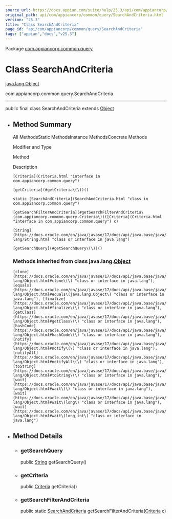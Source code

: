 ```yaml
---
source_url: https://docs.appian.com/suite/help/25.3/api/com/appiancorp/common/query/SearchAndCriteria.html
original_path: api/com/appiancorp/common/query/SearchAndCriteria.html
version: "25.3"
title: "Class SearchAndCriteria"
page_id: "api/com/appiancorp/common/query/SearchAndCriteria"
tags: ["appian","docs","v25.3"]
---
```



Package [com.appiancorp.common.query](package-summary.html)

# Class SearchAndCriteria

[java.lang.Object](https://docs.oracle.com/en/java/javase/17/docs/api/java.base/java/lang/Object.html "class or interface in java.lang")

com.appiancorp.common.query.SearchAndCriteria

* * *

public final class SearchAndCriteria extends [Object](https://docs.oracle.com/en/java/javase/17/docs/api/java.base/java/lang/Object.html "class or interface in java.lang")

-   ## Method Summary

    All MethodsStatic MethodsInstance MethodsConcrete Methods

    Modifier and Type

    Method

    Description

    `[Criteria](Criteria.html "interface in com.appiancorp.common.query")`

    `[getCriteria](#getCriteria\(\))()`

    `static [SearchAndCriteria](SearchAndCriteria.html "class in com.appiancorp.common.query")`

    `[getSearchFilterAndCriteria](#getSearchFilterAndCriteria\(com.appiancorp.common.query.Criteria\))([Criteria](Criteria.html "interface in com.appiancorp.common.query") c)`

    `[String](https://docs.oracle.com/en/java/javase/17/docs/api/java.base/java/lang/String.html "class or interface in java.lang")`

    `[getSearchQuery](#getSearchQuery\(\))()`

    ### Methods inherited from class java.lang.[Object](https://docs.oracle.com/en/java/javase/17/docs/api/java.base/java/lang/Object.html "class or interface in java.lang")

    `[clone](https://docs.oracle.com/en/java/javase/17/docs/api/java.base/java/lang/Object.html#clone\(\) "class or interface in java.lang"), [equals](https://docs.oracle.com/en/java/javase/17/docs/api/java.base/java/lang/Object.html#equals\(java.lang.Object\) "class or interface in java.lang"), [finalize](https://docs.oracle.com/en/java/javase/17/docs/api/java.base/java/lang/Object.html#finalize\(\) "class or interface in java.lang"), [getClass](https://docs.oracle.com/en/java/javase/17/docs/api/java.base/java/lang/Object.html#getClass\(\) "class or interface in java.lang"), [hashCode](https://docs.oracle.com/en/java/javase/17/docs/api/java.base/java/lang/Object.html#hashCode\(\) "class or interface in java.lang"), [notify](https://docs.oracle.com/en/java/javase/17/docs/api/java.base/java/lang/Object.html#notify\(\) "class or interface in java.lang"), [notifyAll](https://docs.oracle.com/en/java/javase/17/docs/api/java.base/java/lang/Object.html#notifyAll\(\) "class or interface in java.lang"), [toString](https://docs.oracle.com/en/java/javase/17/docs/api/java.base/java/lang/Object.html#toString\(\) "class or interface in java.lang"), [wait](https://docs.oracle.com/en/java/javase/17/docs/api/java.base/java/lang/Object.html#wait\(\) "class or interface in java.lang"), [wait](https://docs.oracle.com/en/java/javase/17/docs/api/java.base/java/lang/Object.html#wait\(long\) "class or interface in java.lang"), [wait](https://docs.oracle.com/en/java/javase/17/docs/api/java.base/java/lang/Object.html#wait\(long,int\) "class or interface in java.lang")`

-   ## Method Details

    -   ### getSearchQuery

        public [String](https://docs.oracle.com/en/java/javase/17/docs/api/java.base/java/lang/String.html "class or interface in java.lang") getSearchQuery()

    -   ### getCriteria

        public [Criteria](Criteria.html "interface in com.appiancorp.common.query") getCriteria()

    -   ### getSearchFilterAndCriteria

        public static [SearchAndCriteria](SearchAndCriteria.html "class in com.appiancorp.common.query") getSearchFilterAndCriteria([Criteria](Criteria.html "interface in com.appiancorp.common.query") c)